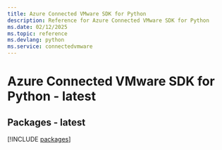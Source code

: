 ```yaml
---
title: Azure Connected VMware SDK for Python
description: Reference for Azure Connected VMware SDK for Python
ms.date: 02/12/2025
ms.topic: reference
ms.devlang: python
ms.service: connectedvmware
---
```

# Azure Connected VMware SDK for Python - latest
## Packages - latest
[!INCLUDE [packages](connected-vmware-index.md)]